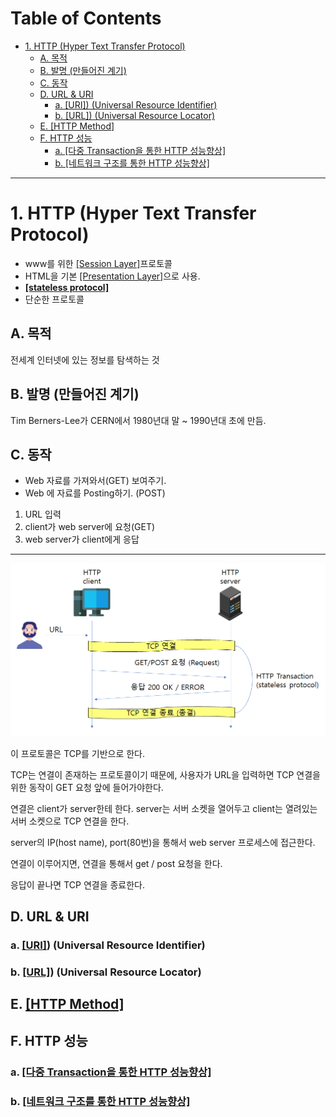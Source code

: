 # Table of Contents

- [1. HTTP (Hyper Text Transfer Protocol)](#1-http-hyper-text-transfer-protocol)
  - [A. 목적](#a-목적)
  - [B. 발명 (만들어진 계기)](#b-발명-만들어진-계기)
  - [C. 동작](#c-동작)
  - [D. URL & URI](#d-url--uri)
    - [a. [URI]) (Universal Resource Identifier)](#a-uri-universal-resource-identifier)
    - [b. [URL]) (Universal Resource Locator)](#b-url-universal-resource-locator)
  - [E. [HTTP Method]](#e-http-method)
  - [F. HTTP 성능](#f-http-성능)
    - [a. [다중 Transaction을 통한 HTTP 성능향상]](#a-다중-transaction을-통한-http-성능향상)
    - [b. [네트워크 구조를 통한 HTTP 성능향상]](#b-네트워크-구조를-통한-http-성능향상)

---

# 1. HTTP (Hyper Text Transfer Protocol)

- www를 위한 [[Session Layer]](http://github.com/mildsalmon/Study/blob/Network/Network/docs/Session%20Layer.md)프로토콜
- HTML을 기본 [[Presentation Layer]](http://github.com/mildsalmon/Study/blob/Network/Network/docs/Presentation%20Layer.md)으로 사용.
- **[[stateless protocol]](http://github.com/mildsalmon/Study/blob/Network/Network/docs/stateless%20protocol.md)**
- 단순한 프로토콜

## A. 목적

전세계 인터넷에 있는 정보를 탐색하는 것

## B. 발명 (만들어진 계기)

Tim Berners-Lee가 CERN에서 1980년대 말 ~ 1990년대 초에 만듬.

## C. 동작

- Web 자료를 가져와서(GET) 보여주기.
- Web 에 자료를 Posting하기. (POST)

1. URL 입력
2. client가 web server에 요청(GET)
3. web server가 client에게 응답

---

![](/bin/Network_image/network_3_1.png)

이 프로토콜은 TCP를 기반으로 한다.

TCP는 연결이 존재하는 프로토콜이기 때문에, 사용자가 URL을 입력하면 TCP 연결을 위한 동작이 GET 요청 앞에 들어가야한다.

연결은 client가 server한테 한다. server는 서버 소켓을 열어두고 client는 열려있는 서버 소켓으로 TCP 연결을 한다.

server의 IP(host name), port(80번)을 통해서 web server 프로세스에 접근한다.

연결이 이루어지면, 연결을 통해서 get / post 요청을 한다.

응답이 끝나면 TCP 연결을 종료한다.

## D. URL & URI

### a. [[URI]](http://github.com/mildsalmon/Study/blob/Network/Network/docs/URI.md)) (Universal Resource Identifier)

### b. [[URL]](http://github.com/mildsalmon/Study/blob/Network/Network/docs/URL.md)) (Universal Resource Locator)

## E. [[HTTP Method]](http://github.com/mildsalmon/Study/blob/Network/Network/docs/HTTP%20Method.md)

## F. HTTP 성능

### a. [[다중 Transaction을 통한 HTTP 성능향상]](http://github.com/mildsalmon/Study/blob/Network/Network/docs/%EB%8B%A4%EC%A4%91%20Transaction%EC%9D%84%20%ED%86%B5%ED%95%9C%20HTTP%20%EC%84%B1%EB%8A%A5%ED%96%A5%EC%83%81.md)

### b. [[네트워크 구조를 통한 HTTP 성능향상]](http://github.com/mildsalmon/Study/blob/Network/Network/docs/%EB%84%A4%ED%8A%B8%EC%9B%8C%ED%81%AC%20%EA%B5%AC%EC%A1%B0%EB%A5%BC%20%ED%86%B5%ED%95%9C%20HTTP%20%EC%84%B1%EB%8A%A5%ED%96%A5%EC%83%81.md)
